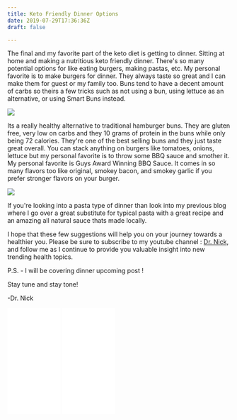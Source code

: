 ```yaml
---
title: Keto Friendly Dinner Options
date: 2019-07-29T17:36:36Z
draft: false

---
```

The final and my favorite part of the keto diet is getting to dinner. Sitting at home and making a nutritious keto friendly dinner. There's so many potential options for like eating burgers, making pastas, etc. My personal favorite is to make burgers for dinner. They always taste so great and I can make them for guest or my family too. Buns tend to have a decent amount of carbs so theirs a few tricks such as not using a bun, using lettuce as an alternative, or using Smart Buns instead.

<a href="https://www.amazon.com/Gluten-sugar-starch-sesame-Hamburger/dp/B01CMZC6IO/ref=as_li_ss_il?ie=UTF8&linkCode=li3&tag=commoncentsan-20&linkId=790f39fce6050155f0ee9f6e3f611049&language=en_US" target="_blank"><img border="0" src="//ws-na.amazon-adsystem.com/widgets/q?_encoding=UTF8&ASIN=B01CMZC6IO&Format=_SL250_&ID=AsinImage&MarketPlace=US&ServiceVersion=20070822&WS=1&tag=commoncentsan-20&language=en_US" ></a><img src="https://ir-na.amazon-adsystem.com/e/ir?t=commoncentsan-20&language=en_US&l=li3&o=1&a=B01CMZC6IO" width="1" height="1" border="0" alt="" style="border:none !important; margin:0px !important;" />

Its a really healthy alternative to traditional hamburger buns. They are gluten free, very low on carbs and they 10 grams of protein in the buns while only being 72 calories. They're one of the best selling buns and they just taste great overall. You can stack anything on burgers like tomatoes, onions, lettuce but my personal favorite is to throw some BBQ sauce and smother it. My personal favorite is Guys Award Winning BBQ Sauce. It comes in so many flavors too like original, smokey bacon, and smokey garlic if you prefer stronger flavors on your burger.

<a href="https://www.amazon.com/Guys-Award-Winning-Sugar-Original/dp/B0079OWL16/ref=as_li_ss_il?th=1&linkCode=li3&tag=commoncentsan-20&linkId=c3c31fe1d1d9c2f7def7ef1e82808957&language=en_US" target="_blank"><img border="0" src="//ws-na.amazon-adsystem.com/widgets/q?_encoding=UTF8&ASIN=B0079OWL16&Format=_SL250_&ID=AsinImage&MarketPlace=US&ServiceVersion=20070822&WS=1&tag=commoncentsan-20&language=en_US" ></a><img src="https://ir-na.amazon-adsystem.com/e/ir?t=commoncentsan-20&language=en_US&l=li3&o=1&a=B0079OWL16" width="1" height="1" border="0" alt="" style="border:none !important; margin:0px !important;" />

If you're looking into a pasta type of dinner than look into my previous blog where I go over a great substitute for typical pasta with a great recipe and an amazing all natural sauce thats made locally.

I hope that these few suggestions will help you on your journey towards a healthier you. Please be sure to subscribe to my youtube channel : <a href="https://www.youtube.com/channel/UCsHqu8IYwBjNLYk2MrNIxuw">Dr. Nick</a>, and follow me as I continue to provide you valuable insight into new trending health topics.

P.S.  - I will be covering dinner upcoming post !

Stay tune and stay tone!

\-Dr. Nick

<iframe style="width:120px;height:240px;" marginwidth="0" marginheight="0" scrolling="no" frameborder="0" src="//ws-na.amazon-adsystem.com/widgets/q?ServiceVersion=20070822&OneJS=1&Operation=GetAdHtml&MarketPlace=US&source=ss&ref=as_ss_li_til&ad_type=product_link&tracking_id=commoncentsan-20&language=en_US&marketplace=amazon&region=US&placement=B01CMZC6IO&asins=B01CMZC6IO&linkId=2eab69f22f30ab18d4b73a93f40cc0ac&show_border=true&link_opens_in_new_window=true"></iframe>
<iframe style="width:120px;height:240px;" marginwidth="0" marginheight="0" scrolling="no" frameborder="0" src="//ws-na.amazon-adsystem.com/widgets/q?ServiceVersion=20070822&OneJS=1&Operation=GetAdHtml&MarketPlace=US&source=ss&ref=as_ss_li_til&ad_type=product_link&tracking_id=commoncentsan-20&language=en_US&marketplace=amazon&region=US&placement=B0079OWL16&asins=B0079OWL16&linkId=ded5c307c5521e5ab5bbb74caf511827&show_border=true&link_opens_in_new_window=true"></iframe>